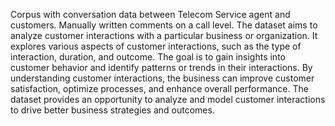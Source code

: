 Corpus with conversation data between Telecom Service agent and customers. Manually written comments on a call level.
The dataset aims to analyze customer interactions with a particular business or organization.
It explores various aspects of customer interactions, such as the type of interaction, duration, and outcome.
The goal is to gain insights into customer behavior and identify patterns or trends in their interactions.
By understanding customer interactions, the business can improve customer satisfaction, optimize processes, and enhance overall performance.
The dataset provides an opportunity to analyze and model customer interactions to drive better business strategies and outcomes.